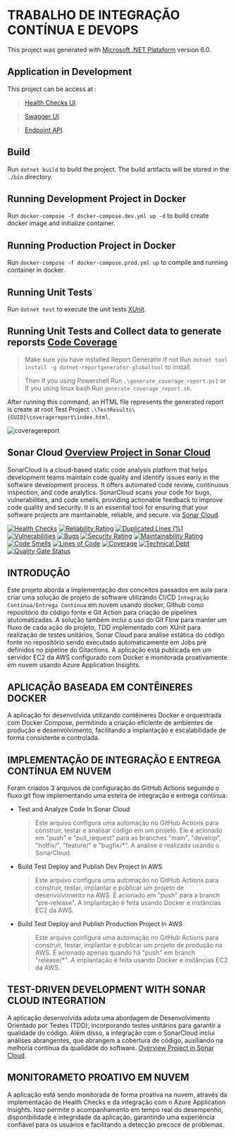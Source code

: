 # TRABALHO DE INTEGRAÇÃO CONTÍNUA E DEVOPS

This project was generated with [Microsoft .NET Plataform](https://github.com/dotnet) version 6.0.

## Application in Development

This project can be access at :

   > [Health Checks UI](http://alexfariakof.com:42536/healthchecks-ui).

   > [Swagger UI](http://alexfariakof.com:42536/swagger).

   > [Endpoint API](http://alexfariakof.com:42536/WeatherForecast).

## Build

Run `dotnet build` to build the project. The build artifacts will be stored in the `./bin` directory.

## Running Development Project in Docker

Run `docker-compose -f docker-compose.dev.yml up -d` to build create docker image and initialize container.

## Running Production Project in Docker

Run `docker-compose -f docker-compose.prod.yml up` to compile and running container in docker.

## Running Unit Tests

Run `dotnet test` to execute the unit tests [XUnit](https://github.com/xunit/xunit).

## Running Unit Tests and Collect data to generate reporsts [Code Coverage](https://learn.microsoft.com/pt-br/dotnet/core/testing/unit-testing-code-coverage?tabs=windows)

   > Make sure you have installed Report Generator If not Run `dotnet tool install -g dotnet-reportgenerator-globaltool` to install.

   > Then If you using Powershell Run `.\generate_coverage_report.ps1` or If you using linux bash Run `generate_coverage_report.sh`.

After running this command, an HTML file represents the generated report is create at root Test Project `.\TestResults\{GUID}\coveragereport\index.html`.

![coveragereport](https://github.com/alexfariakof/Infnet_DevOps_23E3_3_Docker_Project_CI/assets/42475620/57e9a43d-b6aa-44d0-9798-eb67d451480c)

## Sonar Cloud [Overview Project in Sonar Cloud](https://sonarcloud.io/project/overview?id=alexfariakof_Infnet_DevOps_23E3_3_Docker_Project_CI)

SonarCloud is a cloud-based static code analysis platform that helps development teams maintain code quality and identify issues early in the software development process. It offers automated code review, continuous inspection, and code analytics. SonarCloud scans your code for bugs, vulnerabilities, and code smells, providing actionable feedback to improve code quality and security. It is an essential tool for ensuring that your software projects are maintainable, reliable, and secure. via [Sonar Cloud](https://sonarcloud.io/).

[![Health Checks](https://sonarcloud.io/api/project_badges/measure?project=alexfariakof_Infnet_DevOps_23E3_3_Docker_Project_CI&metric=reliability_rating)](http://alexfariakof.com:42537/healthchecks-ui#/healthchecks) [![Reliability Rating](https://sonarcloud.io/api/project_badges/measure?project=alexfariakof_Infnet_DevOps_23E3_3_Docker_Project_CI&metric=reliability_rating)](https://sonarcloud.io/summary/new_code?id=alexfariakof_Infnet_DevOps_23E3_3_Docker_Project_CI) [![Duplicated Lines (%)](https://sonarcloud.io/api/project_badges/measure?project=alexfariakof_Infnet_DevOps_23E3_3_Docker_Project_CI&metric=duplicated_lines_density)](https://sonarcloud.io/summary/new_code?id=alexfariakof_Infnet_DevOps_23E3_3_Docker_Project_CI) [![Vulnerabilities](https://sonarcloud.io/api/project_badges/measure?project=alexfariakof_Infnet_DevOps_23E3_3_Docker_Project_CI&metric=vulnerabilities)](https://sonarcloud.io/summary/new_code?id=alexfariakof_Infnet_DevOps_23E3_3_Docker_Project_CI) [![Bugs](https://sonarcloud.io/api/project_badges/measure?project=alexfariakof_Infnet_DevOps_23E3_3_Docker_Project_CI&metric=bugs)](https://sonarcloud.io/summary/new_code?id=alexfariakof_Infnet_DevOps_23E3_3_Docker_Project_CI) [![Security Rating](https://sonarcloud.io/api/project_badges/measure?project=alexfariakof_Infnet_DevOps_23E3_3_Docker_Project_CI&metric=security_rating)](https://sonarcloud.io/summary/new_code?id=alexfariakof_Infnet_DevOps_23E3_3_Docker_Project_CI) [![Maintainability Rating](https://sonarcloud.io/api/project_badges/measure?project=alexfariakof_Infnet_DevOps_23E3_3_Docker_Project_CI&metric=sqale_rating)](https://sonarcloud.io/summary/new_code?id=alexfariakof_Infnet_DevOps_23E3_3_Docker_Project_CI) [![Code Smells](https://sonarcloud.io/api/project_badges/measure?project=alexfariakof_Infnet_DevOps_23E3_3_Docker_Project_CI&metric=code_smells)](https://sonarcloud.io/summary/new_code?id=alexfariakof_Infnet_DevOps_23E3_3_Docker_Project_CI) [![Lines of Code](https://sonarcloud.io/api/project_badges/measure?project=alexfariakof_Infnet_DevOps_23E3_3_Docker_Project_CI&metric=ncloc)](https://sonarcloud.io/summary/new_code?id=alexfariakof_Infnet_DevOps_23E3_3_Docker_Project_CI) [![Coverage](https://sonarcloud.io/api/project_badges/measure?project=alexfariakof_Infnet_DevOps_23E3_3_Docker_Project_CI&metric=coverage)](https://sonarcloud.io/summary/new_code?id=alexfariakof_Infnet_DevOps_23E3_3_Docker_Project_CI) [![Technical Debt](https://sonarcloud.io/api/project_badges/measure?project=alexfariakof_Infnet_DevOps_23E3_3_Docker_Project_CI&metric=sqale_index)](https://sonarcloud.io/summary/new_code?id=alexfariakof_Infnet_DevOps_23E3_3_Docker_Project_CI) [![Quality Gate Status](https://sonarcloud.io/api/project_badges/measure?project=alexfariakof_Infnet_DevOps_23E3_3_Docker_Project_CI&metric=alert_status)](https://sonarcloud.io/summary/new_code?id=alexfariakof_Infnet_DevOps_23E3_3_Docker_Project_CI)

## INTRODUÇÃO

Este projeto aborda a implementação dos conceitos passados em aula para criar uma solução de projeto de software utilizando CI/CD `Integração Contínua/Entrega Contínua`  em nuvem usando docker, Github como repositório do código fonte e Git Action para criação de pipelines atutomatizadas. A solução também inclui o uso do Git Flow para manter um fluxo de cada ação do projeto, TDD implementado com XUnit para realização de testes unitários, Sonar Cloud para análise estática do código fonte no repositório sendo executado automaticamente em Jobs pré definidos no pipeline do Gitactions. A aplicação está publicada em um servidor EC2 da AWS configurado com Docker e monitorada proativamente em nuvem usando Azure Application Insights.

## APLICAÇÃO BASEADA EM CONTÊINERES DOCKER

A aplicação foi desenvolvida utilizando contêineres Docker e orquestrada com Docker Compose, permitindo a criação eficiente de ambientes de produção e desenvolvimento, facilitando a implantação e escalabilidade de forma consistente e controlada.

## IMPLEMENTAÇÃO DE INTEGRAÇÃO E ENTREGA CONTÍNUA EM NUVEM

Foram criados 3 arquivos de configuração do GitHub Actions seguindo o fluxo git flow implementando uma esteira de integração e entrega contínua:
   - Test and Analyze Code In Sonar Cloud
     > Este arquivo configura uma automação no GitHub Actions para construir, testar e analisar código em um projeto. Ele é acionado em "push" e "pull_request" para as branches "main", "develop", "hotfix/", "feature/" e "bugfix/*". A análise é realizada usando o SonarCloud.  

   - Build Test Deploy and Publish Dev Project In AWS
     > Este arquivo configura uma automação no GitHub Actions para construir, testar, implantar e publicar um projeto de desenvolvimento na AWS. É acionado em "push" para a branch "pre-release". A implantação é feita usando Docker e instâncias EC2 da AWS.    

   - Build Test Deploy and Publish Production Project In AWS        
     > Este arquivo configura uma automação no GitHub Actions para construir, testar, implantar e publicar um projeto de produção na AWS. É acionado apenas quando há "push" em branch "release/*". A implantação é feita usando Docker e instâncias EC2 da AWS.

## TEST-DRIVEN DEVELOPMENT WITH SONAR CLOUD INTEGRATION

A aplicação desenvolvida adota uma abordagem de Desenvolvimento Orientado por Testes (TDD), incorporando testes unitários para garantir a qualidade do código. Além disso, a integração com o SonarCloud inclui análises abrangentes, que abrangem a cobertura de código, auxiliando na melhoria contínua da qualidade do software. [Overview Project in Sonar Cloud](https://sonarcloud.io/project/overview?id=alexfariakof_Infnet_DevOps_23E3_3_Docker_Project_CI).

## MONITORAMETO PROATIVO EM NUVEM

A aplicação está sendo monitorada de forma proativa na nuvem, através da implementação de Health Checks e da integração com o Azure Application Insights. Isso permite o acompanhamento em tempo real do desempenho, disponibilidade e integridade da aplicação, garantindo uma experiência confiável para os usuários e facilitando a detecção precoce de problemas.
